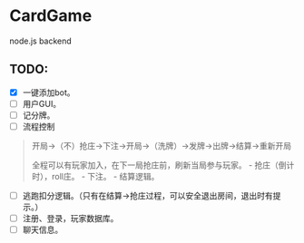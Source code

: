 # CardGame

node.js backend

## TODO:

- [x] 一键添加bot。
- [ ] 用户GUI。
- [ ] 记分牌。
- [ ] 流程控制
>  开局->（不）抢庄->下注->开局->（洗牌）->发牌->出牌->结算->重新开局
> 
> 全程可以有玩家加入，在下一局抢庄前，刷新当局参与玩家。
    - 抢庄（倒计时），roll庄。
    - 下注。
    - 结算逻辑。
- [ ] 逃跑扣分逻辑。（只有在结算->抢庄过程，可以安全退出房间，退出时有提示。）
- [ ] 注册、登录，玩家数据库。
- [ ] 聊天信息。
